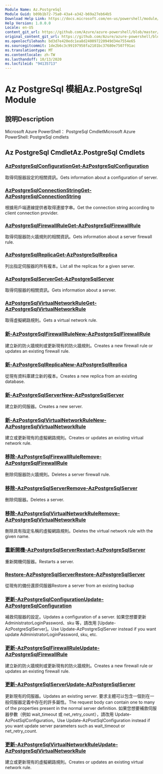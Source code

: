 ```yaml
---
Module Name: Az.PostgreSql
Module Guid: b09b1b72-75a0-43a4-a342-b69a27eb64b5
Download Help Link: https://docs.microsoft.com/en-us/powershell/module/az.postgresql
Help Version: 1.0.0.0
Locale: en-US
content_git_url: https://github.com/Azure/azure-powershell/blob/master/src/PostgreSql/help/Az.PostgreSql.md
original_content_git_url: https://github.com/Azure/azure-powershell/blob/master/src/PostgreSql/help/Az.PostgreSql.md
ms.openlocfilehash: bd3d7e420edc1ea8d240097220949d34e7554e65
ms.sourcegitcommit: 1de2b6c3c99197958fa2101bc37680e7507f91ac
ms.translationtype: MT
ms.contentlocale: zh-TW
ms.lasthandoff: 10/13/2020
ms.locfileid: "94135713"
---
```

# <span data-ttu-id="3d195-101">Az PostgreSql 模組</span><span class="sxs-lookup"><span data-stu-id="3d195-101">Az.PostgreSql Module</span></span>
## <span data-ttu-id="3d195-102">說明</span><span class="sxs-lookup"><span data-stu-id="3d195-102">Description</span></span>
<span data-ttu-id="3d195-103">Microsoft Azure PowerShell： PostgreSql Cmdlet</span><span class="sxs-lookup"><span data-stu-id="3d195-103">Microsoft Azure PowerShell: PostgreSql cmdlets</span></span>

## <span data-ttu-id="3d195-104">Az PostgreSql Cmdlet</span><span class="sxs-lookup"><span data-stu-id="3d195-104">Az.PostgreSql Cmdlets</span></span>
### [<span data-ttu-id="3d195-105">AzPostgreSqlConfiguration</span><span class="sxs-lookup"><span data-stu-id="3d195-105">Get-AzPostgreSqlConfiguration</span></span>](Get-AzPostgreSqlConfiguration.md)
<span data-ttu-id="3d195-106">取得伺服器設定的相關資訊。</span><span class="sxs-lookup"><span data-stu-id="3d195-106">Gets information about a configuration of server.</span></span>

### [<span data-ttu-id="3d195-107">AzPostgreSqlConnectionString</span><span class="sxs-lookup"><span data-stu-id="3d195-107">Get-AzPostgreSqlConnectionString</span></span>](Get-AzPostgreSqlConnectionString.md)
<span data-ttu-id="3d195-108">根據用戶端連線提供者取得連接字串。</span><span class="sxs-lookup"><span data-stu-id="3d195-108">Get the connection string according to client connection provider.</span></span>

### [<span data-ttu-id="3d195-109">AzPostgreSqlFirewallRule</span><span class="sxs-lookup"><span data-stu-id="3d195-109">Get-AzPostgreSqlFirewallRule</span></span>](Get-AzPostgreSqlFirewallRule.md)
<span data-ttu-id="3d195-110">取得伺服器防火牆規則的相關資訊。</span><span class="sxs-lookup"><span data-stu-id="3d195-110">Gets information about a server firewall rule.</span></span>

### [<span data-ttu-id="3d195-111">AzPostgreSqlReplica</span><span class="sxs-lookup"><span data-stu-id="3d195-111">Get-AzPostgreSqlReplica</span></span>](Get-AzPostgreSqlReplica.md)
<span data-ttu-id="3d195-112">列出指定伺服器的所有複本。</span><span class="sxs-lookup"><span data-stu-id="3d195-112">List all the replicas for a given server.</span></span>

### [<span data-ttu-id="3d195-113">AzPostgreSqlServer</span><span class="sxs-lookup"><span data-stu-id="3d195-113">Get-AzPostgreSqlServer</span></span>](Get-AzPostgreSqlServer.md)
<span data-ttu-id="3d195-114">取得伺服器的相關資訊。</span><span class="sxs-lookup"><span data-stu-id="3d195-114">Gets information about a server.</span></span>

### [<span data-ttu-id="3d195-115">AzPostgreSqlVirtualNetworkRule</span><span class="sxs-lookup"><span data-stu-id="3d195-115">Get-AzPostgreSqlVirtualNetworkRule</span></span>](Get-AzPostgreSqlVirtualNetworkRule.md)
<span data-ttu-id="3d195-116">取得虛擬網路規則。</span><span class="sxs-lookup"><span data-stu-id="3d195-116">Gets a virtual network rule.</span></span>

### [<span data-ttu-id="3d195-117">新-AzPostgreSqlFirewallRule</span><span class="sxs-lookup"><span data-stu-id="3d195-117">New-AzPostgreSqlFirewallRule</span></span>](New-AzPostgreSqlFirewallRule.md)
<span data-ttu-id="3d195-118">建立新的防火牆規則或更新現有的防火牆規則。</span><span class="sxs-lookup"><span data-stu-id="3d195-118">Creates a new firewall rule or updates an existing firewall rule.</span></span>

### [<span data-ttu-id="3d195-119">新-AzPostgreSqlReplica</span><span class="sxs-lookup"><span data-stu-id="3d195-119">New-AzPostgreSqlReplica</span></span>](New-AzPostgreSqlReplica.md)
<span data-ttu-id="3d195-120">從現有資料庫建立新的複本。</span><span class="sxs-lookup"><span data-stu-id="3d195-120">Creates a new replica from an existing database.</span></span>

### [<span data-ttu-id="3d195-121">新-AzPostgreSqlServer</span><span class="sxs-lookup"><span data-stu-id="3d195-121">New-AzPostgreSqlServer</span></span>](New-AzPostgreSqlServer.md)
<span data-ttu-id="3d195-122">建立新的伺服器。</span><span class="sxs-lookup"><span data-stu-id="3d195-122">Creates a new server.</span></span>

### [<span data-ttu-id="3d195-123">新-AzPostgreSqlVirtualNetworkRule</span><span class="sxs-lookup"><span data-stu-id="3d195-123">New-AzPostgreSqlVirtualNetworkRule</span></span>](New-AzPostgreSqlVirtualNetworkRule.md)
<span data-ttu-id="3d195-124">建立或更新現有的虛擬網路規則。</span><span class="sxs-lookup"><span data-stu-id="3d195-124">Creates or updates an existing virtual network rule.</span></span>

### [<span data-ttu-id="3d195-125">移除-AzPostgreSqlFirewallRule</span><span class="sxs-lookup"><span data-stu-id="3d195-125">Remove-AzPostgreSqlFirewallRule</span></span>](Remove-AzPostgreSqlFirewallRule.md)
<span data-ttu-id="3d195-126">刪除伺服器防火牆規則。</span><span class="sxs-lookup"><span data-stu-id="3d195-126">Deletes a server firewall rule.</span></span>

### [<span data-ttu-id="3d195-127">移除-AzPostgreSqlServer</span><span class="sxs-lookup"><span data-stu-id="3d195-127">Remove-AzPostgreSqlServer</span></span>](Remove-AzPostgreSqlServer.md)
<span data-ttu-id="3d195-128">刪除伺服器。</span><span class="sxs-lookup"><span data-stu-id="3d195-128">Deletes a server.</span></span>

### [<span data-ttu-id="3d195-129">移除-AzPostgreSqlVirtualNetworkRule</span><span class="sxs-lookup"><span data-stu-id="3d195-129">Remove-AzPostgreSqlVirtualNetworkRule</span></span>](Remove-AzPostgreSqlVirtualNetworkRule.md)
<span data-ttu-id="3d195-130">刪除具有指定名稱的虛擬網路規則。</span><span class="sxs-lookup"><span data-stu-id="3d195-130">Deletes the virtual network rule with the given name.</span></span>

### [<span data-ttu-id="3d195-131">重新開機-AzPostgreSqlServer</span><span class="sxs-lookup"><span data-stu-id="3d195-131">Restart-AzPostgreSqlServer</span></span>](Restart-AzPostgreSqlServer.md)
<span data-ttu-id="3d195-132">重新開機伺服器。</span><span class="sxs-lookup"><span data-stu-id="3d195-132">Restarts a server.</span></span>

### [<span data-ttu-id="3d195-133">Restore-AzPostgreSqlServer</span><span class="sxs-lookup"><span data-stu-id="3d195-133">Restore-AzPostgreSqlServer</span></span>](Restore-AzPostgreSqlServer.md)
<span data-ttu-id="3d195-134">從現有的備份還原伺服器</span><span class="sxs-lookup"><span data-stu-id="3d195-134">Restore a server from an existing backup</span></span>

### [<span data-ttu-id="3d195-135">更新-AzPostgreSqlConfiguration</span><span class="sxs-lookup"><span data-stu-id="3d195-135">Update-AzPostgreSqlConfiguration</span></span>](Update-AzPostgreSqlConfiguration.md)
<span data-ttu-id="3d195-136">補救伺服器的設定。</span><span class="sxs-lookup"><span data-stu-id="3d195-136">Updates a configuration of a server.</span></span>
<span data-ttu-id="3d195-137">如果您想要更新 AdministratorLoginPassword、sku 等，請改用 [Update-AzPostgreSqlServer]。</span><span class="sxs-lookup"><span data-stu-id="3d195-137">Use Update-AzPostgreSqlServer instead if you want update AdministratorLoginPassword, sku, etc.</span></span>

### [<span data-ttu-id="3d195-138">更新-AzPostgreSqlFirewallRule</span><span class="sxs-lookup"><span data-stu-id="3d195-138">Update-AzPostgreSqlFirewallRule</span></span>](Update-AzPostgreSqlFirewallRule.md)
<span data-ttu-id="3d195-139">建立新的防火牆規則或更新現有的防火牆規則。</span><span class="sxs-lookup"><span data-stu-id="3d195-139">Creates a new firewall rule or updates an existing firewall rule.</span></span>

### [<span data-ttu-id="3d195-140">更新-AzPostgreSqlServer</span><span class="sxs-lookup"><span data-stu-id="3d195-140">Update-AzPostgreSqlServer</span></span>](Update-AzPostgreSqlServer.md)
<span data-ttu-id="3d195-141">更新現有的伺服器。</span><span class="sxs-lookup"><span data-stu-id="3d195-141">Updates an existing server.</span></span>
<span data-ttu-id="3d195-142">要求主體可以包含一個到在一般伺服器定義中存在的許多屬性。</span><span class="sxs-lookup"><span data-stu-id="3d195-142">The request body can contain one to many of the properties present in the normal server definition.</span></span>
<span data-ttu-id="3d195-143">如果您想要補救伺服器參數（例如 wait_timeout 或 net_retry_count），請改用 Update-AzPostSqlConfiguration。</span><span class="sxs-lookup"><span data-stu-id="3d195-143">Use Update-AzPostSqlConfiguration instead if you want update server parameters such as wait_timeout or net_retry_count.</span></span>

### [<span data-ttu-id="3d195-144">更新-AzPostgreSqlVirtualNetworkRule</span><span class="sxs-lookup"><span data-stu-id="3d195-144">Update-AzPostgreSqlVirtualNetworkRule</span></span>](Update-AzPostgreSqlVirtualNetworkRule.md)
<span data-ttu-id="3d195-145">建立或更新現有的虛擬網路規則。</span><span class="sxs-lookup"><span data-stu-id="3d195-145">Creates or updates an existing virtual network rule.</span></span>

